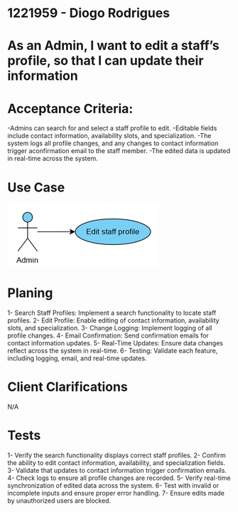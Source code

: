 # 1221959 - Diogo Rodrigues

# As an Admin, I want to edit a staff’s profile, so that I can update their information

# Acceptance Criteria:
-Admins can search for and select a staff profile to edit.
-Editable fields include contact information, availability slots, and specialization.
-The system logs all profile changes, and any changes to contact information trigger aconfirmation email to the staff member.
-The edited data is updated in real-time across the system.


# Use Case

![UseCaseDiagram](/Backend/docs/sprintB/Backoffice%20Module/us6.2.11/assets/usecase.png)

# Planing

1- Search Staff Profiles: Implement a search functionality to locate staff profiles.
2- Edit Profile: Enable editing of contact information, availability slots, and specialization.
3- Change Logging: Implement logging of all profile changes.
4- Email Confirmation: Send confirmation emails for contact information updates.
5- Real-Time Updates: Ensure data changes reflect across the system in real-time.
6- Testing: Validate each feature, including logging, email, and real-time updates.

# Client Clarifications 

N/A

# Tests 

1- Verify the search functionality displays correct staff profiles.
2- Confirm the ability to edit contact information, availability, and specialization fields.
3- Validate that updates to contact information trigger confirmation emails.
4- Check logs to ensure all profile changes are recorded.
5- Verify real-time synchronization of edited data across the system.
6- Test with invalid or incomplete inputs and ensure proper error handling.
7- Ensure edits made by unauthorized users are blocked.
